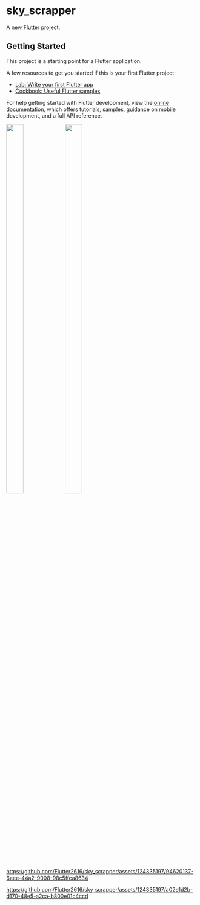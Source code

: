 # sky_scrapper

A new Flutter project.

## Getting Started

This project is a starting point for a Flutter application.

A few resources to get you started if this is your first Flutter project:

- [Lab: Write your first Flutter app](https://docs.flutter.dev/get-started/codelab)
- [Cookbook: Useful Flutter samples](https://docs.flutter.dev/cookbook)

For help getting started with Flutter development, view the
[online documentation](https://docs.flutter.dev/), which offers tutorials,
samples, guidance on mobile development, and a full API reference.
<p>
  <img src="https://github.com/Flutter2616/sky_scrapper/assets/124335197/fa6409fb-817e-4a67-9708-4eb743bd7a72" height="50%" width="30%">
  <img src="https://github.com/Flutter2616/sky_scrapper/assets/124335197/97ed7587-d9f9-420d-93d8-629bbb9345d8" height="50%" width="30%">

  </p>
 
   https://github.com/Flutter2616/sky_scrapper/assets/124335197/94620137-6eee-44a2-9008-98c5ffca8634
   
   


https://github.com/Flutter2616/sky_scrapper/assets/124335197/a02e1d2b-d170-48e5-a2ca-b800e01c4ccd

